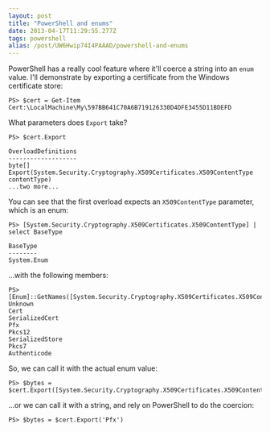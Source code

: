 ```yaml
---
layout: post
title: "PowerShell and enums"
date: 2013-04-17T11:29:55.277Z
tags: powershell
alias: /post/UW6Hwip74I4PAAAD/powershell-and-enums
---
```


PowerShell has a really cool feature where it'll coerce a string into an `enum` value. I'll demonstrate by exporting a certificate from the Windows certificate store:

    PS> $cert = Get-Item Cert:\LocalMachine\My\597BB641C70A6B719126330D4DFE3455D11BDEFD

What parameters does `Export` take?

	PS> $cert.Export

	OverloadDefinitions
	-------------------
	byte[] Export(System.Security.Cryptography.X509Certificates.X509ContentType contentType)
	...two more...

You can see that the first overload expects an `X509ContentType` parameter, which is an enum:

	PS> [System.Security.Cryptography.X509Certificates.X509ContentType] | select BaseType

	BaseType
	--------
	System.Enum

...with the following members:

	PS> [Enum]::GetNames([System.Security.Cryptography.X509Certificates.X509ContentType])
	Unknown
	Cert
	SerializedCert
	Pfx
	Pkcs12
	SerializedStore
	Pkcs7
	Authenticode

So, we can call it with the actual enum value:

	PS> $bytes = $cert.Export([System.Security.Cryptography.X509Certificates.X509ContentType]::Pfx)

...or we can call it with a string, and rely on PowerShell to do the coercion:

	PS> $bytes = $cert.Export('Pfx')
